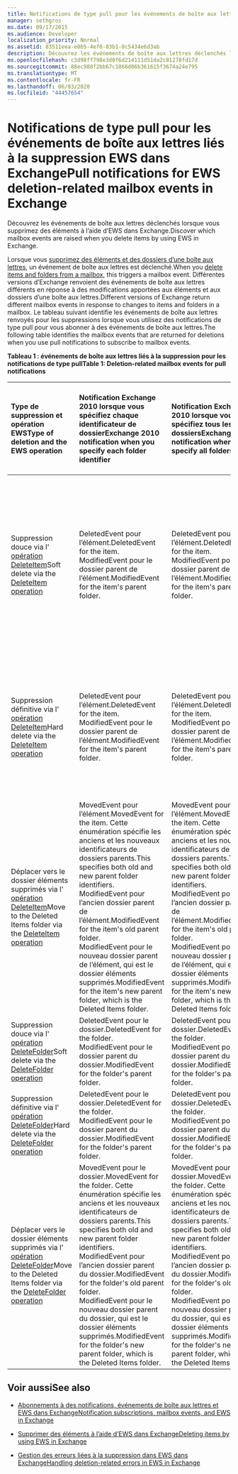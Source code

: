 ```yaml
---
title: Notifications de type pull pour les événements de boîte aux lettres liés à la suppression EWS dans Exchange
manager: sethgros
ms.date: 09/17/2015
ms.audience: Developer
localization_priority: Normal
ms.assetid: 83511eea-e0b5-4ef0-83b1-0c5434e6d3ab
description: Découvrez les événements de boîte aux lettres déclenchés lorsque vous supprimez des éléments à l’aide d’EWS dans Exchange.
ms.openlocfilehash: c3d98ff798e3d0f6d214111d51da2c81278fd17d
ms.sourcegitcommit: 88ec988f2bb67c1866d06b361615f3674a24e795
ms.translationtype: MT
ms.contentlocale: fr-FR
ms.lasthandoff: 06/03/2020
ms.locfileid: "44457654"
---
```

# <a name="pull-notifications-for-ews-deletion-related-mailbox-events-in-exchange"></a><span data-ttu-id="91dd6-103">Notifications de type pull pour les événements de boîte aux lettres liés à la suppression EWS dans Exchange</span><span class="sxs-lookup"><span data-stu-id="91dd6-103">Pull notifications for EWS deletion-related mailbox events in Exchange</span></span>

<span data-ttu-id="91dd6-104">Découvrez les événements de boîte aux lettres déclenchés lorsque vous supprimez des éléments à l’aide d’EWS dans Exchange.</span><span class="sxs-lookup"><span data-stu-id="91dd6-104">Discover which mailbox events are raised when you delete items by using EWS in Exchange.</span></span>
  
<span data-ttu-id="91dd6-105">Lorsque vous [supprimez des éléments et des dossiers d’une boîte aux lettres](deleting-items-by-using-ews-in-exchange.md), un événement de boîte aux lettres est déclenché.</span><span class="sxs-lookup"><span data-stu-id="91dd6-105">When you [delete items and folders from a mailbox](deleting-items-by-using-ews-in-exchange.md), this triggers a mailbox event.</span></span> <span data-ttu-id="91dd6-106">Différentes versions d’Exchange renvoient des événements de boîte aux lettres différents en réponse à des modifications apportées aux éléments et aux dossiers d’une boîte aux lettres.</span><span class="sxs-lookup"><span data-stu-id="91dd6-106">Different versions of Exchange return different mailbox events in response to changes to items and folders in a mailbox.</span></span> <span data-ttu-id="91dd6-107">Le tableau suivant identifie les événements de boîte aux lettres renvoyés pour les suppressions lorsque vous utilisez des notifications de type pull pour vous abonner à des événements de boîte aux lettres.</span><span class="sxs-lookup"><span data-stu-id="91dd6-107">The following table identifies the mailbox events that are returned for deletions when you use pull notifications to subscribe to mailbox events.</span></span> 
  
<span data-ttu-id="91dd6-108">**Tableau 1 : événements de boîte aux lettres liés à la suppression pour les notifications de type pull**</span><span class="sxs-lookup"><span data-stu-id="91dd6-108">**Table 1: Deletion-related mailbox events for pull notifications**</span></span>

|<span data-ttu-id="91dd6-109">**Type de suppression et opération EWS**</span><span class="sxs-lookup"><span data-stu-id="91dd6-109">**Type of deletion and the EWS operation**</span></span>|<span data-ttu-id="91dd6-110">**Notification Exchange 2010 lorsque vous spécifiez chaque identificateur de dossier**</span><span class="sxs-lookup"><span data-stu-id="91dd6-110">**Exchange 2010 notification when you specify each folder identifier**</span></span>|<span data-ttu-id="91dd6-111">**Notification Exchange 2010 lorsque vous spécifiez tous les dossiers**</span><span class="sxs-lookup"><span data-stu-id="91dd6-111">**Exchange 2010 notification when you specify all folders**</span></span>|<span data-ttu-id="91dd6-112">**Notification Exchange Online et Exchange 2013 lorsque vous spécifiez chaque identificateur de dossier**</span><span class="sxs-lookup"><span data-stu-id="91dd6-112">**Exchange Online and Exchange 2013 notification when you specify each folder identifier**</span></span>|<span data-ttu-id="91dd6-113">**Exchange Online et Exchange 2013 lorsque vous spécifiez tous les dossiers**</span><span class="sxs-lookup"><span data-stu-id="91dd6-113">**Exchange Online and Exchange 2013 when you specify all folders**</span></span>|
|:-----|:-----|:-----|:-----|:-----|
|<span data-ttu-id="91dd6-114">Suppression douce via l' [opération DeleteItem](https://msdn.microsoft.com/library/3e26c416-fa12-476e-bfd2-5c1f4bb7b348%28Office.15%29.aspx)</span><span class="sxs-lookup"><span data-stu-id="91dd6-114">Soft delete via the [DeleteItem operation](https://msdn.microsoft.com/library/3e26c416-fa12-476e-bfd2-5c1f4bb7b348%28Office.15%29.aspx)</span></span> <br/> |<span data-ttu-id="91dd6-115">DeletedEvent pour l’élément.</span><span class="sxs-lookup"><span data-stu-id="91dd6-115">DeletedEvent for the item.</span></span>  <br/> <span data-ttu-id="91dd6-116">ModifiedEvent pour le dossier parent de l’élément.</span><span class="sxs-lookup"><span data-stu-id="91dd6-116">ModifiedEvent for the item's parent folder.</span></span>  <br/> |<span data-ttu-id="91dd6-117">DeletedEvent pour l’élément.</span><span class="sxs-lookup"><span data-stu-id="91dd6-117">DeletedEvent for the item.</span></span>  <br/> <span data-ttu-id="91dd6-118">ModifiedEvent pour le dossier parent de l’élément.</span><span class="sxs-lookup"><span data-stu-id="91dd6-118">ModifiedEvent for the item's parent folder.</span></span>  <br/> |<span data-ttu-id="91dd6-119">MovedEvent pour l’élément.</span><span class="sxs-lookup"><span data-stu-id="91dd6-119">MovedEvent for the item.</span></span> <span data-ttu-id="91dd6-120">Cette énumération spécifie à la fois les anciens et nouveaux identificateurs de dossiers parents.</span><span class="sxs-lookup"><span data-stu-id="91dd6-120">This specifies both the old and new parent folder identifiers.</span></span> <span data-ttu-id="91dd6-121">L’élément est déplacé vers le dossier des suppressions dans la benne.</span><span class="sxs-lookup"><span data-stu-id="91dd6-121">The item is moved to the Deletions folder in the dumpster.</span></span>  <br/> <span data-ttu-id="91dd6-122">ModifiedEvent pour le dossier parent de l’élément.</span><span class="sxs-lookup"><span data-stu-id="91dd6-122">ModifiedEvent for the item's parent folder.</span></span>  <br/> |<span data-ttu-id="91dd6-123">DeletedEvent pour l’élément.</span><span class="sxs-lookup"><span data-stu-id="91dd6-123">DeletedEvent for the item.</span></span>  <br/> <span data-ttu-id="91dd6-124">DeletedEvent pour l’élément à partir du dossier de recherche AllItems par défaut.</span><span class="sxs-lookup"><span data-stu-id="91dd6-124">DeletedEvent for the item from the AllItems default search folder.</span></span>  <br/> <span data-ttu-id="91dd6-125">ModifiedEvent pour le dossier parent de l’élément.</span><span class="sxs-lookup"><span data-stu-id="91dd6-125">ModifiedEvent for the item's parent folder.</span></span>  <br/> |
|<span data-ttu-id="91dd6-126">Suppression définitive via l' [opération DeleteItem](https://msdn.microsoft.com/library/3e26c416-fa12-476e-bfd2-5c1f4bb7b348%28Office.15%29.aspx)</span><span class="sxs-lookup"><span data-stu-id="91dd6-126">Hard delete via the [DeleteItem operation](https://msdn.microsoft.com/library/3e26c416-fa12-476e-bfd2-5c1f4bb7b348%28Office.15%29.aspx)</span></span> <br/> |<span data-ttu-id="91dd6-127">DeletedEvent pour l’élément.</span><span class="sxs-lookup"><span data-stu-id="91dd6-127">DeletedEvent for the item.</span></span>  <br/> <span data-ttu-id="91dd6-128">ModifiedEvent pour le dossier parent de l’élément.</span><span class="sxs-lookup"><span data-stu-id="91dd6-128">ModifiedEvent for the item's parent folder.</span></span>  <br/> |<span data-ttu-id="91dd6-129">DeletedEvent pour l’élément.</span><span class="sxs-lookup"><span data-stu-id="91dd6-129">DeletedEvent for the item.</span></span>  <br/> <span data-ttu-id="91dd6-130">ModifiedEvent pour le dossier parent de l’élément.</span><span class="sxs-lookup"><span data-stu-id="91dd6-130">ModifiedEvent for the item's parent folder.</span></span>  <br/> |<span data-ttu-id="91dd6-131">DeletedEvent pour l’élément.</span><span class="sxs-lookup"><span data-stu-id="91dd6-131">DeletedEvent for the item.</span></span>  <br/> <span data-ttu-id="91dd6-132">ModifiedEvent pour le dossier parent de l’élément.</span><span class="sxs-lookup"><span data-stu-id="91dd6-132">ModifiedEvent for the item's parent folder.</span></span>  <br/> |<span data-ttu-id="91dd6-133">DeletedEvent pour l’élément.</span><span class="sxs-lookup"><span data-stu-id="91dd6-133">DeletedEvent for the item.</span></span>  <br/> <span data-ttu-id="91dd6-134">DeletedEvent pour l’élément à partir du dossier de recherche AllItems par défaut.</span><span class="sxs-lookup"><span data-stu-id="91dd6-134">DeletedEvent for the item from the AllItems default search folder.</span></span>  <br/> <span data-ttu-id="91dd6-135">ModifiedEvent pour le dossier parent de l’élément.</span><span class="sxs-lookup"><span data-stu-id="91dd6-135">ModifiedEvent for the item's parent folder.</span></span>  <br/> |
|<span data-ttu-id="91dd6-136">Déplacer vers le dossier éléments supprimés via l' [opération DeleteItem](https://msdn.microsoft.com/library/3e26c416-fa12-476e-bfd2-5c1f4bb7b348%28Office.15%29.aspx)</span><span class="sxs-lookup"><span data-stu-id="91dd6-136">Move to the Deleted Items folder via the [DeleteItem operation](https://msdn.microsoft.com/library/3e26c416-fa12-476e-bfd2-5c1f4bb7b348%28Office.15%29.aspx)</span></span> <br/> |<span data-ttu-id="91dd6-137">MovedEvent pour l’élément.</span><span class="sxs-lookup"><span data-stu-id="91dd6-137">MovedEvent for the item.</span></span> <span data-ttu-id="91dd6-138">Cette énumération spécifie les anciens et les nouveaux identificateurs de dossiers parents.</span><span class="sxs-lookup"><span data-stu-id="91dd6-138">This specifies both old and new parent folder identifiers.</span></span>  <br/> <span data-ttu-id="91dd6-139">ModifiedEvent pour l’ancien dossier parent de l’élément.</span><span class="sxs-lookup"><span data-stu-id="91dd6-139">ModifiedEvent for the item's old parent folder.</span></span>  <br/> <span data-ttu-id="91dd6-140">ModifiedEvent pour le nouveau dossier parent de l’élément, qui est le dossier éléments supprimés.</span><span class="sxs-lookup"><span data-stu-id="91dd6-140">ModifiedEvent for the item's new parent folder, which is the Deleted Items folder.</span></span>  <br/> |<span data-ttu-id="91dd6-141">MovedEvent pour l’élément.</span><span class="sxs-lookup"><span data-stu-id="91dd6-141">MovedEvent for the item.</span></span> <span data-ttu-id="91dd6-142">Cette énumération spécifie les anciens et les nouveaux identificateurs de dossiers parents.</span><span class="sxs-lookup"><span data-stu-id="91dd6-142">This specifies both old and new parent folder identifiers.</span></span>  <br/> <span data-ttu-id="91dd6-143">ModifiedEvent pour l’ancien dossier parent de l’élément.</span><span class="sxs-lookup"><span data-stu-id="91dd6-143">ModifiedEvent for the item's old parent folder.</span></span>  <br/> <span data-ttu-id="91dd6-144">ModifiedEvent pour le nouveau dossier parent de l’élément, qui est le dossier éléments supprimés.</span><span class="sxs-lookup"><span data-stu-id="91dd6-144">ModifiedEvent for the item's new parent folder, which is the Deleted Items folder.</span></span>  <br/> |<span data-ttu-id="91dd6-145">MovedEvent pour l’élément.</span><span class="sxs-lookup"><span data-stu-id="91dd6-145">MovedEvent for the item.</span></span> <span data-ttu-id="91dd6-146">Cette énumération spécifie les anciens et les nouveaux identificateurs de dossiers parents.</span><span class="sxs-lookup"><span data-stu-id="91dd6-146">This specifies both old and new parent folder identifiers.</span></span>  <br/> <span data-ttu-id="91dd6-147">ModifiedEvent pour l’ancien dossier parent de l’élément.</span><span class="sxs-lookup"><span data-stu-id="91dd6-147">ModifiedEvent for the item's old parent folder.</span></span>  <br/> <span data-ttu-id="91dd6-148">ModifiedEvent pour le nouveau dossier parent de l’élément, qui est le dossier éléments supprimés.</span><span class="sxs-lookup"><span data-stu-id="91dd6-148">ModifiedEvent for the item's new parent folder, which is the Deleted Items folder.</span></span>  <br/> |<span data-ttu-id="91dd6-149">DeletedEvent à partir du dossier de recherche AllItems par défaut.</span><span class="sxs-lookup"><span data-stu-id="91dd6-149">DeletedEvent from the AllItems default search folder.</span></span>  <br/> <span data-ttu-id="91dd6-150">CreatedEvent pour l’élément dans le dossier AllItems.</span><span class="sxs-lookup"><span data-stu-id="91dd6-150">CreatedEvent for the item in the AllItems folder.</span></span>  <br/> <span data-ttu-id="91dd6-151">ModifiedEvent pour le dossier parent d’origine de l’élément.</span><span class="sxs-lookup"><span data-stu-id="91dd6-151">ModifiedEvent for the item's original parent folder.</span></span>  <br/> <span data-ttu-id="91dd6-152">ModifiedEvent pour le dossier éléments supprimés.</span><span class="sxs-lookup"><span data-stu-id="91dd6-152">ModifiedEvent for the Deleted Items folder.</span></span>  <br/> |
|<span data-ttu-id="91dd6-153">Suppression douce via l' [opération DeleteFolder](https://msdn.microsoft.com/library/b0f92682-4895-4bcf-a4a1-e4c2e8403979%28Office.15%29.aspx)</span><span class="sxs-lookup"><span data-stu-id="91dd6-153">Soft delete via the [DeleteFolder operation](https://msdn.microsoft.com/library/b0f92682-4895-4bcf-a4a1-e4c2e8403979%28Office.15%29.aspx)</span></span> <br/> |<span data-ttu-id="91dd6-154">DeletedEvent pour le dossier.</span><span class="sxs-lookup"><span data-stu-id="91dd6-154">DeletedEvent for the folder.</span></span>  <br/> <span data-ttu-id="91dd6-155">ModifiedEvent pour le dossier parent du dossier.</span><span class="sxs-lookup"><span data-stu-id="91dd6-155">ModifiedEvent for the folder's parent folder.</span></span>  <br/> |<span data-ttu-id="91dd6-156">DeletedEvent pour le dossier.</span><span class="sxs-lookup"><span data-stu-id="91dd6-156">DeletedEvent for the folder.</span></span>  <br/> <span data-ttu-id="91dd6-157">ModifiedEvent pour le dossier parent du dossier.</span><span class="sxs-lookup"><span data-stu-id="91dd6-157">ModifiedEvent for the folder's parent folder.</span></span>  <br/> |<span data-ttu-id="91dd6-158">DeletedEvent pour le dossier.</span><span class="sxs-lookup"><span data-stu-id="91dd6-158">DeletedEvent for the folder.</span></span>  <br/> <span data-ttu-id="91dd6-159">ModifiedEvent pour le dossier parent du dossier.</span><span class="sxs-lookup"><span data-stu-id="91dd6-159">ModifiedEvent for the folder's parent folder.</span></span>  <br/> |<span data-ttu-id="91dd6-160">DeletedEvent pour le dossier.</span><span class="sxs-lookup"><span data-stu-id="91dd6-160">DeletedEvent for the folder.</span></span>  <br/> <span data-ttu-id="91dd6-161">ModifiedEvent pour le dossier parent du dossier.</span><span class="sxs-lookup"><span data-stu-id="91dd6-161">ModifiedEvent for the folder's parent folder.</span></span>  <br/> |
|<span data-ttu-id="91dd6-162">Suppression définitive via l' [opération DeleteFolder](https://msdn.microsoft.com/library/b0f92682-4895-4bcf-a4a1-e4c2e8403979%28Office.15%29.aspx)</span><span class="sxs-lookup"><span data-stu-id="91dd6-162">Hard delete via the [DeleteFolder operation](https://msdn.microsoft.com/library/b0f92682-4895-4bcf-a4a1-e4c2e8403979%28Office.15%29.aspx)</span></span> <br/> |<span data-ttu-id="91dd6-163">DeletedEvent pour le dossier.</span><span class="sxs-lookup"><span data-stu-id="91dd6-163">DeletedEvent for the folder.</span></span>  <br/> <span data-ttu-id="91dd6-164">ModifiedEvent pour le dossier parent du dossier.</span><span class="sxs-lookup"><span data-stu-id="91dd6-164">ModifiedEvent for the folder's parent folder.</span></span>  <br/> |<span data-ttu-id="91dd6-165">DeletedEvent pour le dossier.</span><span class="sxs-lookup"><span data-stu-id="91dd6-165">DeletedEvent for the folder.</span></span>  <br/> <span data-ttu-id="91dd6-166">ModifiedEvent pour le dossier parent du dossier.</span><span class="sxs-lookup"><span data-stu-id="91dd6-166">ModifiedEvent for the folder's parent folder.</span></span>  <br/> |<span data-ttu-id="91dd6-167">DeletedEvent pour le dossier.</span><span class="sxs-lookup"><span data-stu-id="91dd6-167">DeletedEvent for the folder.</span></span>  <br/> <span data-ttu-id="91dd6-168">ModifiedEvent pour le dossier parent du dossier.</span><span class="sxs-lookup"><span data-stu-id="91dd6-168">ModifiedEvent for the folder's parent folder.</span></span>  <br/> |<span data-ttu-id="91dd6-169">DeletedEvent pour le dossier.</span><span class="sxs-lookup"><span data-stu-id="91dd6-169">DeletedEvent for the folder.</span></span>  <br/> <span data-ttu-id="91dd6-170">ModifiedEvent pour le dossier parent du dossier.</span><span class="sxs-lookup"><span data-stu-id="91dd6-170">ModifiedEvent for the folder's parent folder.</span></span>  <br/> |
|<span data-ttu-id="91dd6-171">Déplacer vers le dossier éléments supprimés via l' [opération DeleteFolder](https://msdn.microsoft.com/library/b0f92682-4895-4bcf-a4a1-e4c2e8403979%28Office.15%29.aspx)</span><span class="sxs-lookup"><span data-stu-id="91dd6-171">Move to the Deleted Items folder via the [DeleteFolder operation](https://msdn.microsoft.com/library/b0f92682-4895-4bcf-a4a1-e4c2e8403979%28Office.15%29.aspx)</span></span> <br/> |<span data-ttu-id="91dd6-172">MovedEvent pour le dossier.</span><span class="sxs-lookup"><span data-stu-id="91dd6-172">MovedEvent for the folder.</span></span> <span data-ttu-id="91dd6-173">Cette énumération spécifie les anciens et les nouveaux identificateurs de dossiers parents.</span><span class="sxs-lookup"><span data-stu-id="91dd6-173">This specifies both old and new parent folder identifiers.</span></span>  <br/> <span data-ttu-id="91dd6-174">ModifiedEvent pour l’ancien dossier parent du dossier.</span><span class="sxs-lookup"><span data-stu-id="91dd6-174">ModifiedEvent for the folder's old parent folder.</span></span>  <br/> <span data-ttu-id="91dd6-175">ModifiedEvent pour le nouveau dossier parent du dossier, qui est le dossier éléments supprimés.</span><span class="sxs-lookup"><span data-stu-id="91dd6-175">ModifiedEvent for the folder's new parent folder, which is the Deleted Items folder.</span></span>  <br/> |<span data-ttu-id="91dd6-176">MovedEvent pour le dossier.</span><span class="sxs-lookup"><span data-stu-id="91dd6-176">MovedEvent for the folder.</span></span> <span data-ttu-id="91dd6-177">Cette énumération spécifie les anciens et les nouveaux identificateurs de dossiers parents.</span><span class="sxs-lookup"><span data-stu-id="91dd6-177">This specifies both old and new parent folder identifiers.</span></span>  <br/> <span data-ttu-id="91dd6-178">ModifiedEvent pour l’ancien dossier parent du dossier.</span><span class="sxs-lookup"><span data-stu-id="91dd6-178">ModifiedEvent for the folder's old parent folder.</span></span>  <br/> <span data-ttu-id="91dd6-179">ModifiedEvent pour le nouveau dossier parent du dossier, qui est le dossier éléments supprimés.</span><span class="sxs-lookup"><span data-stu-id="91dd6-179">ModifiedEvent for the folder's new parent folder, which is the Deleted Items folder.</span></span>  <br/> |<span data-ttu-id="91dd6-180">MovedEvent pour le dossier.</span><span class="sxs-lookup"><span data-stu-id="91dd6-180">MovedEvent for the folder.</span></span> <span data-ttu-id="91dd6-181">Cette énumération spécifie les anciens et les nouveaux identificateurs de dossiers parents.</span><span class="sxs-lookup"><span data-stu-id="91dd6-181">This specifies both old and new parent folder identifiers.</span></span>  <br/> <span data-ttu-id="91dd6-182">ModifiedEvent pour l’ancien dossier parent du dossier.</span><span class="sxs-lookup"><span data-stu-id="91dd6-182">ModifiedEvent for the folder's old parent folder.</span></span>  <br/> <span data-ttu-id="91dd6-183">ModifiedEvent pour le nouveau dossier parent du dossier, qui est le dossier éléments supprimés.</span><span class="sxs-lookup"><span data-stu-id="91dd6-183">ModifiedEvent for the folder's new parent folder, which is the Deleted Items folder.</span></span>  <br/> |<span data-ttu-id="91dd6-184">ModifiedEvent pour l’ancien dossier parent du dossier.</span><span class="sxs-lookup"><span data-stu-id="91dd6-184">ModifiedEvent for the folder's old parent folder.</span></span>  <br/> <span data-ttu-id="91dd6-185">ModifiedEvent pour le nouveau dossier parent du dossier, qui est le dossier éléments supprimés.</span><span class="sxs-lookup"><span data-stu-id="91dd6-185">ModifiedEvent for the folder's new parent folder which is the Deleted Items folder.</span></span>  <br/> |
   
## <a name="see-also"></a><span data-ttu-id="91dd6-186">Voir aussi</span><span class="sxs-lookup"><span data-stu-id="91dd6-186">See also</span></span>


- [<span data-ttu-id="91dd6-187">Abonnements à des notifications, événements de boîte aux lettres et EWS dans Exchange</span><span class="sxs-lookup"><span data-stu-id="91dd6-187">Notification subscriptions, mailbox events, and EWS in Exchange</span></span>](notification-subscriptions-mailbox-events-and-ews-in-exchange.md)
    
- [<span data-ttu-id="91dd6-188">Supprimer des éléments à l’aide d’EWS dans Exchange</span><span class="sxs-lookup"><span data-stu-id="91dd6-188">Deleting items by using EWS in Exchange</span></span>](deleting-items-by-using-ews-in-exchange.md)
    
- [<span data-ttu-id="91dd6-189">Gestion des erreurs liées à la suppression dans EWS dans Exchange</span><span class="sxs-lookup"><span data-stu-id="91dd6-189">Handling deletion-related errors in EWS in Exchange</span></span>](handling-deletion-related-errors-in-ews-in-exchange.md)
    


